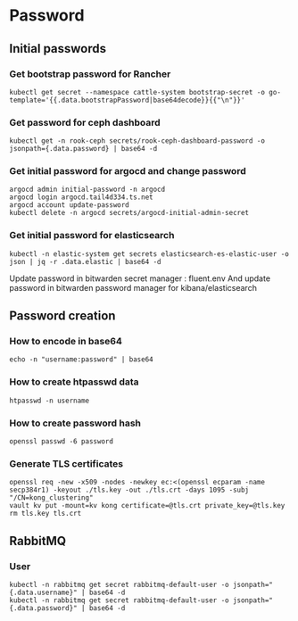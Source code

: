 # Password

## Initial passwords

### Get bootstrap password for Rancher

```
kubectl get secret --namespace cattle-system bootstrap-secret -o go-template='{{.data.bootstrapPassword|base64decode}}{{"\n"}}'
```

### Get password for ceph dashboard

```
kubectl get -n rook-ceph secrets/rook-ceph-dashboard-password -o jsonpath={.data.password} | base64 -d
```

### Get initial password for argocd and change password

```
argocd admin initial-password -n argocd
argocd login argocd.tail4d334.ts.net
argocd account update-password
kubectl delete -n argocd secrets/argocd-initial-admin-secret
```

### Get initial password for elasticsearch

```
kubectl -n elastic-system get secrets elasticsearch-es-elastic-user -o json | jq -r .data.elastic | base64 -d
```

Update password in bitwarden secret manager : fluent.env
And update password in bitwarden password manager for kibana/elasticsearch

## Password creation

### How to encode in base64

```
echo -n "username:password" | base64
```

### How to create htpasswd data

```
htpasswd -n username
```

### How to create password hash

```
openssl passwd -6 password
```

### Generate TLS certificates

```
openssl req -new -x509 -nodes -newkey ec:<(openssl ecparam -name secp384r1) -keyout ./tls.key -out ./tls.crt -days 1095 -subj "/CN=kong_clustering"
vault kv put -mount=kv kong certificate=@tls.crt private_key=@tls.key
rm tls.key tls.crt
```

## RabbitMQ

### User

```
kubectl -n rabbitmq get secret rabbitmq-default-user -o jsonpath="{.data.username}" | base64 -d
kubectl -n rabbitmq get secret rabbitmq-default-user -o jsonpath="{.data.password}" | base64 -d
```
